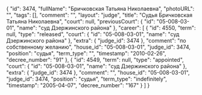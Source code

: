 {
    "id": 3474,
    "fullName": "Бричковская Татьяна Николаевна",
    "photoURL": "",
    "tags": [],
    "comment": "",
    "layout": "judge",
    "title": "Судья Бричковская Татьяна Николаевна",
    "court": null,
    "previousCourt": {
        "id": "05-008-03-01",
        "name": "суд Дзержинского района"
    },
    "career": [
        {
            "id": 4550,
            "term": null,
            "type": "released",
            "court": {
                "id": "05-008-03-01",
                "name": "суд Дзержинского района"
            },
            "extra": {
                "judge_id": 3474
            },
            "comment": "по собственному желанию",
            "house_id": "05-008-03-01",
            "judge_id": 3474,
            "position": "судья",
            "term_type": "",
            "timestamp": "2010-02-26",
            "decree_number": "91"
        },
        {
            "id": 4549,
            "term": null,
            "type": "appointed",
            "court": {
                "id": "05-008-03-01",
                "name": "суд Дзержинского района"
            },
            "extra": {
                "judge_id": 3474
            },
            "comment": "",
            "house_id": "05-008-03-01",
            "judge_id": 3474,
            "position": "судья",
            "term_type": "indefinitely",
            "timestamp": "2005-04-07",
            "decree_number": "167"
        }
    ]
}